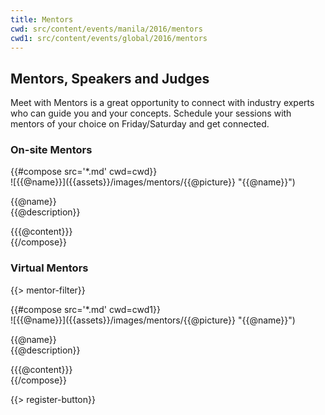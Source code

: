 ```yaml
---
title: Mentors
cwd: src/content/events/manila/2016/mentors
cwd1: src/content/events/global/2016/mentors
---
```

## <i class="icon fa-group"></i> Mentors, Speakers and Judges

Meet with Mentors is a great opportunity to connect with industry experts who can guide you and your concepts. Schedule your sessions with mentors of your choice on Friday/Saturday and get connected.

### On-site Mentors
<div class="row">
{{#compose src='*.md' cwd=cwd}}
<div class="6u">
  <div class="mentor-card expander">
      <span class="mentor-picture">
       ![{{@name}}]({{assets}}/images/mentors/{{@picture}} "{{@name}}")       
      </span>
      <p class="mentor-titles">
        {{@name}}<br/>
        {{@description}}
      </p>
  </div>
  <div class="6u content mentor-description">
    {{{@content}}}
  </div>
</div>
{{/compose}}
</div>

### Virtual Mentors
{{> mentor-filter}}
<div class="row">
{{#compose src='*.md' cwd=cwd1}}
<div class="6u mentor-filterable {{@categories}}">
  <div class="mentor-card expander">
      <span class="mentor-picture">
       ![{{@name}}]({{assets}}/images/mentors/{{@picture}} "{{@name}}")       
      </span>
      <p class="mentor-titles">
        {{@name}}<br/>
        {{@description}}
      </p>
  </div>
  <div class="6u content mentor-description">
    {{{@content}}}
  </div>
</div>
{{/compose}}
</div>

{{> register-button}}
